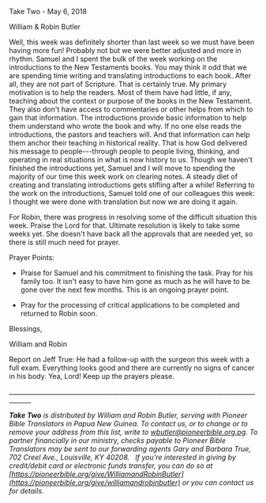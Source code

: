 Take Two - May 6, 2018

William & Robin Butler

Well, this week was definitely shorter than last week so we must have
been having more fun! Probably not but we were better adjusted and more
in rhythm. Samuel and I spent the bulk of the week working on the
introductions to the New Testaments books. You may think it odd that we
are spending time writing and translating introductions to each book.
After all, they are not part of Scripture. That is certainly true. My
primary motivation is to help the readers. Most of them have had little,
if any, teaching about the context or purpose of the books in the New
Testament. They also don't have access to commentaries or other helps
from which to gain that information. The introductions provide basic
information to help them understand who wrote the book and why. If no
one else reads the introductions, the pastors and teachers will. And
that information can help them anchor their teaching in historical
reality. That is how God delivered his message to people---through
people to people living, thinking, and operating in real situations in
what is now history to us. Though we haven't finished the introductions
yet, Samuel and I will move to spending the majority of our time this
week work on clearing notes. A steady diet of creating and translating
introductions gets stifling after a while! Referring to the work on the
introductions, Samuel told one of our colleagues this week: I thought we
were done with translation but now we are doing it again.

For Robin, there was progress in resolving some of the difficult
situation this week. Praise the Lord for that. Ultimate resolution is
likely to take some weeks yet. She doesn't have back all the approvals
that are needed yet, so there is still much need for prayer.

Prayer Points:

-   Praise for Samuel and his commitment to finishing the task. Pray for
    his family too. It isn't easy to have him gone as much as he will
    have to be gone over the next few months. This is an ongoing prayer
    point.

-   Pray for the processing of critical applications to be completed and
    returned to Robin soon.

Blessings,

William and Robin

Report on Jeff True: He had a follow-up with the surgeon this week with
a full exam. Everything looks good and there are currently no signs of
cancer in his body. Yea, Lord! Keep up the prayers please.

\_\_\_\_\_\_\_\_\_\_\_\_\_\_\_\_\_\_\_\_\_\_\_\_\_\_\_\_\_\_\_\_\_\_\_\_\_\_\_\_\_\_\_\_\_\_\_\_\_\_\_\_\_\_\_\_\_\_\_\_\_\_\_\_\_\_\_\_\_\_\_\_\_\_\_\_\_\_\_\_\_\_\_\_\_

***Take Two** is distributed by William and Robin Butler, serving with
Pioneer Bible Translators in Papua New Guinea. To contact us, or to
change or to remove your address from this list, write to
<wbutler@pioneerbible.org.pg>. To partner financially in our ministry,
checks payable to Pioneer Bible Translators may be sent to our
forwarding agents Gary and Barbara True, 702 Creel Ave., Louisville, KY
40208.   If you're interested in giving by credit/debit card or
electronic funds transfer, you can do so at
[https://pioneerbible.org/give/WilliamandRobinButler](https://pioneerbible.org/give/williamandrobinbutler)
or you can contact us for details.*
